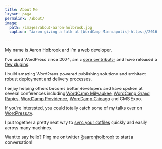 ```yaml
---
title: About Me
layout: page
permalink: /about/
image: 
  path: /images/about-aaron-holbrook.jpg
  caption: "Aaron giving a talk at [WordCamp Minneapolis](https://2016.minneapolis.wordcamp.org). Photo by [Found Art](http://found-art-photography.com)"

---
```


My name is Aaron Holbrook and I’m a web developer.

I’ve used WordPress since 2004, am a [core contributor](http://profiles.wordpress.org/aaronholbrook) and have released a [few plugins](https://profiles.wordpress.org/aaronholbrook#content-plugins).

I build amazing WordPress powered publishing solutions and architect robust deployment and delivery processes.

I enjoy helping others become better developers and have spoken at several conferences including [WordCamp Milwaukee](http://2012.milwaukee.wordcamp.org/speakers/#aaron-holbrook), [WordCamp Grand Rapids](http://2012.grandrapids.wordcamp.org/speakers/#aaron-holbrook), [WordCamp Providence](http://2012.providence.wordcamp.org/session/wordpress-and-version-control/), [WordCamp Chicago](http://2012.chicago.wordcamp.org/speakers/#aaron-holbrook) and CMS Expo.

If you’re interested, you could totally catch some of my talks over on [WordPress.tv](http://wordpress.tv/speakers/aaron-holbrook/).

I put together a pretty neat way to [sync your dotfiles](http://aaronjholbrook.com/my-solution-to-quickly-syncing-bash_profile-on-multiple-machines/) quickly and easily across many machines.

Want to say hello? Ping me on twitter [@aaronjholbrook](http://aaronjholbrook.com/my-solution-to-quickly-syncing-bash_profile-on-multiple-machines/) to start a conversation!